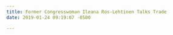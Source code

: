 ```yaml
---
title: Former Congresswoman Ileana Ros-Lehtinen Talks Trade
date: 2019-01-24 09:19:07 -0500

---
```

